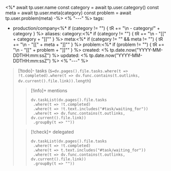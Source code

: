 <%*
await tp.user.name
const category = await tp.user.category()
const meta = await tp.user.meta(category)
const problem = await tp.user.problem(meta)
-%>
<% "---" %>
tags:
  - production/company<%* if (category != "") { tR += "\n  - category/" + category } %>
aliases:
category:<%* if (category != "") { tR += "\n  - \"[[" + category + "]]\"" } %>
meta:<%* if (category != "" && meta != "") { tR += "\n  - \"[[" + meta + "]]\"" } %>
problem:<%* if (problem != "") { tR += "\n  - \"[[" + problem + "]]\"" } %>
created: <% tp.date.now("YYYY-MM-DDTHH:mm:ssZ") %>
updated: <% tp.date.now("YYYY-MM-DDTHH:mm:ssZ") %>
<% "---" %>

> [!todo]- tasks (`$=dv.pages().file.tasks.where(t => !t.completed).where(t => dv.func.contains(t.outlinks, dv.current().file.link)).length`)
> > [!info]+ mentions
> > ```dataviewjs
> > dv.taskList(dv.pages().file.tasks
> >  .where(t => !t.completed)
> >  .where(t => !t.text.includes("#task/waiting_for"))
> >  .where(t => dv.func.contains(t.outlinks, dv.current().file.link))
> >  .groupBy(t => ""))
> > ```
>
> > [!check]+ delegated
> > ```dataviewjs
> > dv.taskList(dv.pages().file.tasks
> >  .where(t => !t.completed)
> >  .where(t => t.text.includes("#task/waiting_for"))
> >  .where(t => dv.func.contains(t.outlinks, dv.current().file.link))
> >  .groupBy(t => ""))
> > ```

